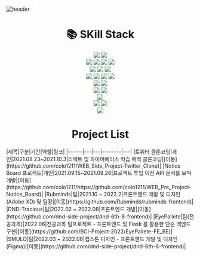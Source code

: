 ![header](https://capsule-render.vercel.app/api?type=wave&color=auto&height=100&section=header&text=안녕하세요😊&fontSize=30)


<div align=center><h1>📚 SKill Stack</h1></div>
<div align=center> 
  <img src="https://img.shields.io/badge/Adobe XD-FF61F6?style=for-the-badge&logo=Adobe XD&logoColor=white">
  <img src="https://img.shields.io/badge/Figma-F24E1E?style=for-the-badge&logo=Figma&logoColor=white"> 
  <br>
  <img src="https://img.shields.io/badge/html5-E34F26?style=for-the-badge&logo=html5&logoColor=white"> 
  <img src="https://img.shields.io/badge/css-1572B6?style=for-the-badge&logo=css3&logoColor=white"> 
  <img src="https://img.shields.io/badge/javascript-F7DF1E?style=for-the-badge&logo=javascript&logoColor=black"> 
  <img src="https://img.shields.io/badge/python-3776AB?style=for-the-badge&logo=python&logoColor=black"> 
  <br>
  <img src="https://img.shields.io/badge/scss-CC6699?style=for-the-badge&logo=sass&logoColor=white"> 
  <img src="https://img.shields.io/badge/bootstrap-7952B3?style=for-the-badge&logo=bootstrap&logoColor=white">
  <img src="https://img.shields.io/badge/styled-components-DB7093?style=for-the-badge&logo=styled-components&logoColor=white"> 
  <br>
  <img src="https://img.shields.io/badge/jquery-0769AD?style=for-the-badge&logo=jquery&logoColor=white">
  <img src="https://img.shields.io/badge/react-61DAFB?style=for-the-badge&logo=react&logoColor=black">
  <img src="https://img.shields.io/badge/node.js-339933?style=for-the-badge&logo=Node.js&logoColor=white">
  <img src="https://img.shields.io/badge/Next.js-339933?style=for-the-badge&logo=Next.js&logoColor=white">
  <br>
  <img src="https://img.shields.io/badge/redux-764ABC?style=for-the-badge&logo=redux&logoColor=white">
  <img src="https://img.shields.io/badge/redux-saga-999999?style=for-the-badge&logo=redux-saga&logoColor=white">
  <br>
  <img src="https://img.shields.io/badge/express-000000?style=for-the-badge&logo=express&logoColor=white">
  <img src="https://img.shields.io/badge/firebase-FFCA28?style=for-the-badge&logo=firebase&logoColor=white">
  <br>
  <img src="https://img.shields.io/badge/mongoDB-47A248?style=for-the-badge&logo=MongoDB&logoColor=white">
  <br>
  <img src="https://img.shields.io/badge/github-181717?style=for-the-badge&logo=github&logoColor=white">
  <img src="https://img.shields.io/badge/git-F05032?style=for-the-badge&logo=git&logoColor=white">
  <br>
  <img src="https://img.shields.io/badge/pwa-5A0FC8?style=for-the-badge&logo=pwa&logoColor=white">
</div>

<div align=center><h1>Project List</h1></div>
|제목|구분|기간|역할|링크|
|------|---|---|--------|---|
|트위터 클론코딩|개인|2021.08.23~2021.10.3|리액트 및 파이어베이스 학습 목적 클론코딩|[이동](https://github.com/colo1211/WEB_Side_Project-Twitter_Clone)|
|Notice Board 프로젝트|개인|2021.09.15~2021.09.26|프로젝트 투입 이전 API 문서를 보며 개발|[이동](https://github.com/colo1211/https://github.com/colo1211/WEB_Pre_Project-Notice_Board)|
|Rubminds|팀|2021.10 ~ 2022.2|프론트엔드 개발 및 디자인(Adobe XD) 및 팀장|[이동](https://github.com/Rubminds/rubminds-frontend)|
|DND-Tracious|팀|2022.02 ~ 2022.08|프론트엔드 개발|[이동](https://github.com/dnd-side-project/dnd-6th-8-frontend)|
|EyePallete|팀(전공과목)|2022.06|전공과목 팀프로젝트 - 프론트엔드 및 Flask 를 활용한 단순 백엔드 구현|[이동](https://github.com/BCI-Project-2022/EyePallete-FE_BE)|
|SMULO|팀|2022.03 ~ 2022.08|캡스톤 디자인 - 프론트엔드 개발 및 디자인(Figma)|[이동](https://github.com/dnd-side-project/dnd-6th-8-frontend)|
